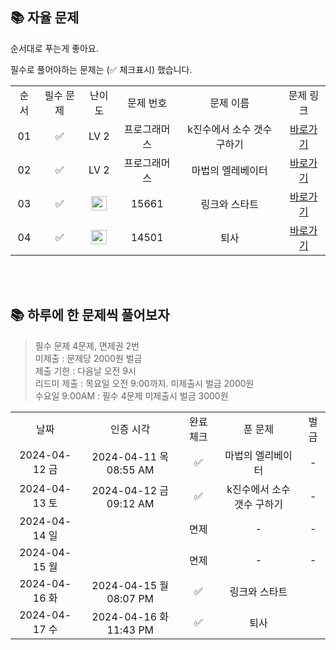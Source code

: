 ## 📚 자율 문제

순서대로 푸는게 좋아요.

필수로 풀어야하는 문제는 (✅ 체크표시) 했습니다.
<br/>
<table>
  <tr>
    <td align="center">순서</td>
    <td align="center">필수 문제</td>
    <td align="center">난이도</td>
    <td align="center">문제 번호</td>
    <td align="center">문제 이름</td>
    <td align="center">문제 링크</td>
  </tr>
    <tr>
    <td align="center">01</td>
    <td align="center">✅</td>
    <td align="center">LV 2</td>
    <td align="center">프로그래머스</td>
    <td align="center">k진수에서 소수 갯수 구하기</td>
    <td align="center"><a href="https://school.programmers.co.kr/learn/courses/30/lessons/92335">바로가기</a></td>
  </tr>
  <tr>
    <td align="center">02</td>
    <td align="center">✅</td>
    <td align="center">LV 2</td>
    <td align="center">프로그래머스</td>
    <td align="center">마법의 엘레베이터</td>
    <td align="center"><a href="https://school.programmers.co.kr/learn/courses/30/lessons/148653">바로가기</a></td>
  </tr>
  <tr>
    <td align="center">03</td>
    <td align="center">✅</td>
    <td align="center"><img height="23px" width="25px" src="https://d2gd6pc034wcta.cloudfront.net/tier/11.svg"></td>
    <td align="center">15661</td>
    <td align="center">링크와 스타트</td>
    <td align="center"><a href="https://www.acmicpc.net/problem/15661">바로가기</a></td>
  </tr>
  <tr>
    <td align="center">04</td>
    <td align="center">✅</td>
    <td align="center"><img height="23px" width="25px" src="https://d2gd6pc034wcta.cloudfront.net/tier/8.svg"></td>
    <td align="center">14501</td>
    <td align="center">퇴사</td>
    <td align="center"><a href="https://www.acmicpc.net/problem/14501">바로가기</a></td>
  </tr>

</table>

<br/><br/>

## 📚 하루에 한 문제씩 풀어보자
>필수 문제 4문제, 면제권 2번 <br>
미제출 : 문제당 2000원 벌금<br>
제출 기한 : 다음날 오전 9시 <br>
리드미 제출 : 목요일 오전 9:00까지. 미제출시 벌금 2000원 <br>
수요일 9:00AM : 필수 4문제 미제출시 벌금 3000원 <br>

<table>
  <tr>
    <td align="center">날짜</td>
    <td align="center">인증 시각</td>
    <td align="center">완료체크</td>
    <td align="center">푼 문제</td>
    <td align="center">벌금</td>
  </tr>
    <tr>
    <td align="center">2024-04-12 금</td>
    <td align="center">2024-04-11 목 08:55 AM</td>
    <td align="center">✅</td>
    <td align="center">마법의 엘리베이터</td>
    <td align="center">-</td>
  </tr>
   <tr>
    <td align="center">2024-04-13 토</td>
    <td align="center">2024-04-12 금 09:12 AM</td>
    <td align="center">✅</td>
    <td align="center">k진수에서 소수 갯수 구하기</td>
    <td align="center">-</td>
  </tr>
  <tr>
    <td align="center">2024-04-14 일</td>
    <td align="center"></td>
    <td align="center">면제</td>
    <td align="center">-</td>
    <td align="center">-</td>
  </tr>
  <tr>
    <td align="center">2024-04-15 월</td>
    <td align="center"></td>
    <td align="center">면제</td>
    <td align="center">-</td>
    <td align="center">-</td>
  </tr>
  <tr>
    <td align="center">2024-04-16 화</td>
    <td align="center">2024-04-15 월 08:07 PM</td>
    <td align="center">✅</td>
    <td align="center">링크와 스타트</td>
    <td align="center"></td>
  </tr>
  <tr>
    <td align="center">2024-04-17 수</td>
    <td align="center">2024-04-16 화 11:43 PM</td>
    <td align="center">✅</td>
    <td align="center">퇴사</td>
    <td align="center"></td>
  </tr>
</table>


